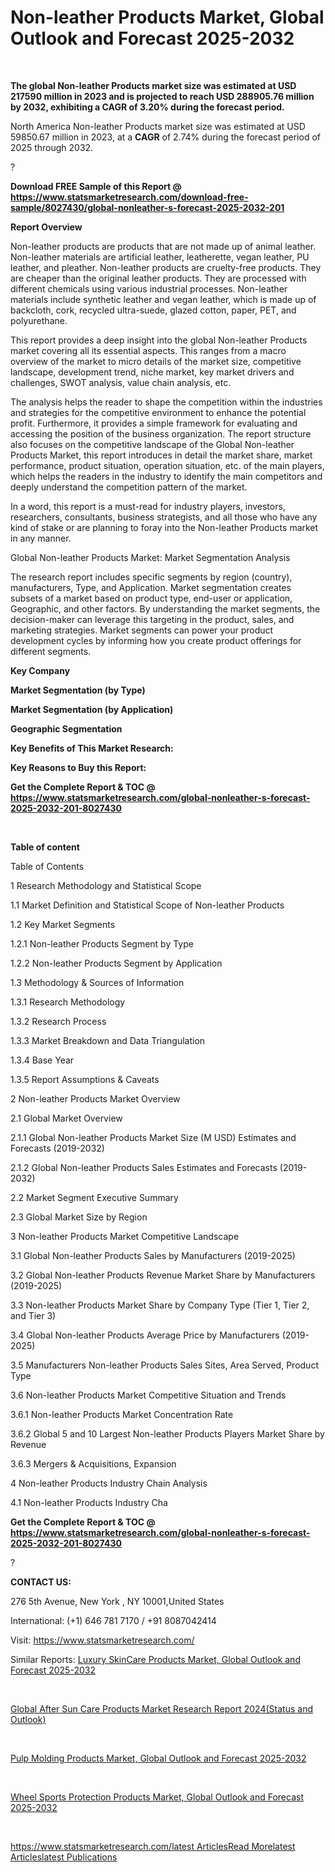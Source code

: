 <h1>Non-leather Products Market, Global Outlook and Forecast 2025-2032</h1><br/><p><strong>The global Non-leather Products market size was estimated at USD 217590 million in 2023 and is projected to reach USD 288905.76 million by 2032, exhibiting a <strong>CAGR</strong> of 3.20% during the forecast period.</strong></p>
 
 
 
 <p>North America Non-leather Products market size was estimated at USD 59850.67 million in 2023, at a <strong>CAGR</strong> of 2.74% during the forecast period of 2025 through 2032.</p>
 
 
 
 <p>? </p>
 
 
 
 <p><strong>Download FREE Sample of this Report @ <a href="https://www.statsmarketresearch.com/download-free-sample/8027430/global-nonleather-s-forecast-2025-2032-201">https://www.statsmarketresearch.com/download-free-sample/8027430/global-nonleather-s-forecast-2025-2032-201</a></strong></p>
 
 
 
 <p><strong>Report Overview</strong></p>
 
 
 
 <p>Non-leather products are products that are not made up of animal leather. Non-leather materials are artificial leather, leatherette, vegan leather, PU leather, and pleather. Non-leather products are cruelty-free products. They are cheaper than the original leather products. They are processed with different chemicals using various industrial processes. Non-leather materials include synthetic leather and vegan leather, which is made up of backcloth, cork, recycled ultra-suede, glazed cotton, paper, PET, and polyurethane.</p>
 
 
 
 <p>This report provides a deep insight into the global Non-leather Products market covering all its essential aspects. This ranges from a macro overview of the market to micro details of the market size, competitive landscape, development trend, niche market, key market drivers and challenges, SWOT analysis, value chain analysis, etc.</p>
 
 
 
 <p>The analysis helps the reader to shape the competition within the industries and strategies for the competitive environment to enhance the potential profit. Furthermore, it provides a simple framework for evaluating and accessing the position of the business organization. The report structure also focuses on the competitive landscape of the Global Non-leather Products Market, this report introduces in detail the market share, market performance, product situation, operation situation, etc. of the main players, which helps the readers in the industry to identify the main competitors and deeply understand the competition pattern of the market.</p>
 
 
 
 <p>In a word, this report is a must-read for industry players, investors, researchers, consultants, business strategists, and all those who have any kind of stake or are planning to foray into the Non-leather Products market in any manner.</p>
 
 
 
 <p>Global Non-leather Products Market: Market Segmentation Analysis</p>
 
 
 
 <p>The research report includes specific segments by region (country), manufacturers, Type, and Application. Market segmentation creates subsets of a market based on product type, end-user or application, Geographic, and other factors. By understanding the market segments, the decision-maker can leverage this targeting in the product, sales, and marketing strategies. Market segments can power your product development cycles by informing how you create product offerings for different segments.</p>
 
 
 
 <p><strong>Key Company</strong></p>
 
 
 
 <p><strong>Market Segmentation (by Type)</strong></p>
 
 
 
 <p><strong>Market Segmentation (<strong>by Application</strong>)</strong></p>
 
 
 
 <p><strong>Geographic Segmentation</strong></p>
 
 
 
 <p><strong>Key Benefits of This Market Research:</strong></p>
 
 
 
 <p><strong>Key <strong>Reasons to Buy</strong> this Report:</strong></p>
 
 
 
 <div><b>Get the Complete Report & TOC @ <a href="https://www.statsmarketresearch.com/global-nonleather-s-forecast-2025-2032-201-8027430">https://www.statsmarketresearch.com/global-nonleather-s-forecast-2025-2032-201-8027430</a></b></div>
 
 
 
 <p><br />
 
 <b>Table of content</b></p>
 
 
 
 <p>Table of Contents<br />
 
 1 Research Methodology and Statistical Scope<br />
 
 1.1 Market Definition and Statistical Scope of Non-leather Products<br />
 
 1.2 Key Market Segments<br />
 
 1.2.1 Non-leather Products Segment by Type<br />
 
 1.2.2 Non-leather Products Segment by Application<br />
 
 1.3 Methodology & Sources of Information<br />
 
 1.3.1 Research Methodology<br />
 
 1.3.2 Research Process<br />
 
 1.3.3 Market Breakdown and Data Triangulation<br />
 
 1.3.4 Base Year<br />
 
 1.3.5 Report Assumptions & Caveats<br />
 
 2 Non-leather Products Market Overview<br />
 
 2.1 Global Market Overview<br />
 
 2.1.1 Global Non-leather Products Market Size (M USD) Estimates and Forecasts (2019-2032)<br />
 
 2.1.2 Global Non-leather Products Sales Estimates and Forecasts (2019-2032)<br />
 
 2.2 Market Segment Executive Summary<br />
 
 2.3 Global Market Size by Region<br />
 
 3 Non-leather Products Market Competitive Landscape<br />
 
 3.1 Global Non-leather Products Sales by Manufacturers (2019-2025)<br />
 
 3.2 Global Non-leather Products Revenue Market Share by Manufacturers (2019-2025)<br />
 
 3.3 Non-leather Products Market Share by Company Type (Tier 1, Tier 2, and Tier 3)<br />
 
 3.4 Global Non-leather Products Average Price by Manufacturers (2019-2025)<br />
 
 3.5 Manufacturers Non-leather Products Sales Sites, Area Served, Product Type<br />
 
 3.6 Non-leather Products Market Competitive Situation and Trends<br />
 
 3.6.1 Non-leather Products Market Concentration Rate<br />
 
 3.6.2 Global 5 and 10 Largest Non-leather Products Players Market Share by Revenue<br />
 
 3.6.3 Mergers & Acquisitions, Expansion<br />
 
 4 Non-leather Products Industry Chain Analysis<br />
 
 4.1 Non-leather Products Industry Cha</p>
 
 
 
 <div><b>Get the Complete Report & TOC @ <a href="https://www.statsmarketresearch.com/global-nonleather-s-forecast-2025-2032-201-8027430">https://www.statsmarketresearch.com/global-nonleather-s-forecast-2025-2032-201-8027430</a></b></div>
 
 
 
 <p>? </p>
 
 
 
 <p><b>CONTACT US:</b><br />
 
 276 5th Avenue, New York , NY 10001,United States<br />
 
 International: (+1) 646 781 7170 / +91 8087042414<br />
 
 Visit: <a href="https://www.statsmarketresearch.com/">https://www.statsmarketresearch.com/</a><br />
 
 Similar Reports: <a href="https://www.statsmarketresearch.com/global-nonleather-s-forecast-2025-2032-201-8027430">Luxury SkinCare Products Market, Global Outlook and Forecast 2025-2032</a><br />
 
 <br />
 
 <a href="https://www.statsmarketresearch.com/global-nonleather-s-forecast-2025-2032-201-8027430">Global After Sun Care Products Market Research Report 2024(Status and Outlook)</a><br />
 
 <br />
 
 <a href="https://www.statsmarketresearch.com/global-nonleather-s-forecast-2025-2032-201-8027430">Pulp Molding Products Market, Global Outlook and Forecast 2025-2032 </a><br />
 
 <br />
 
 <a href="https://www.statsmarketresearch.com/global-nonleather-s-forecast-2025-2032-201-8027430">Wheel Sports Protection Products Market, Global Outlook and Forecast 2025-2032 </a><br />
 
 <br />
 
 <a href="https://gyeongbokgung.com">https://www.statsmarketresearch.com/</a><a href="https://hallyeomaritime.com">latest Articles</a><a href="https://jingwansa.com">Read More</a><a href="https://nguoiviet.jp/">latest Articles</a><a href="https://www.intelmarketresearch.com/">latest Publications</a></p>